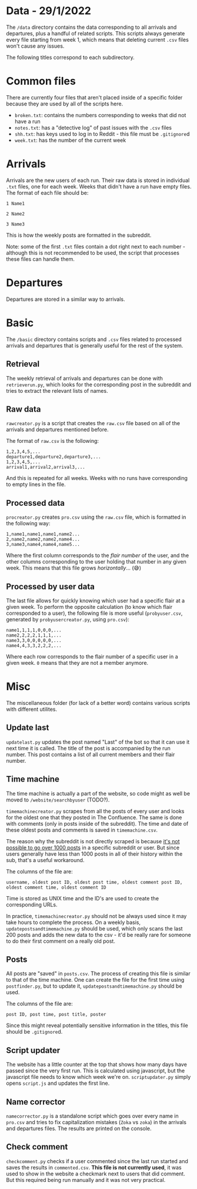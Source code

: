 # Data - 29/1/2022

The `/data` directory contains the data corresponding to all arrivals and departures, plus a handful of related scripts.
This scripts always generate every file starting from week 1, which means that deleting current `.csv` files won't cause any issues.

The following titles correspond to each subdirectory.

# Common files

There are currently four files that aren't placed inside of a specific folder because they are used by all of the scripts here.

- `broken.txt`: contains the numbers corresponding to weeks that did not have a run
- `notes.txt`: has a "detective log" of past issues with the `.csv` files
- `shh.txt`: has keys used to log in to Reddit - this file must be `.gitignore`d
- `week.txt`: has the number of the current week

# Arrivals

Arrivals are the new users of each run. Their raw data is stored in individual `.txt` files, one for each week. Weeks that didn't have a run have empty files. The format of each file should be:

```
1 Name1

2 Name2

3 Name3
```

This is how the weekly posts are formatted in the subreddit.

Note: some of the first `.txt` files contain a dot right next to each number - although this is not recommended to be used, the script that processes these files can handle them.

# Departures

Departures are stored in a similar way to arrivals.

# Basic

The `/basic` directory contains scripts and `.csv` files related to processed arrivals and departures that is generally useful for the rest of the system.

## Retrieval

The weekly retrieval of arrivals and departures can be done with `retrieverun.py`, which looks for the corresponding post in the subreddit and tries to extract the relevant lists of names.

## Raw data

`rawcreator.py` is a script that creates the `raw.csv` file based on all of the arrivals and departures mentioned before.

The format of `raw.csv` is the following:

```
1,2,3,4,5,...
departure1,departure2,departure3,...
1,2,3,4,5,...
arrival1,arrival2,arrival3,...
```

And this is repeated for all weeks. Weeks with no runs have corresponding to empty lines in the file.

## Processed data

`procreator.py` creates `pro.csv` using the `raw.csv` file, which is formatted in the following way:

```
1,name1,name1,name1,name2...
2,name2,name2,name2,name4...
3,name3,name4,name4,name5...
```

Where the first column corresponds to the *flair number* of the user, and the other columns corresponding to the user holding that number in any given week. This means that this file grows *horizontally*... (😅)

## Processed by user data

The last file allows for quickly knowing which user had a specific flair at a given week. To perform the opposite calculation (to know which flair corresponded to a user), the following file is more useful (`probyuser.csv`, generated by `probyusercreator.py`, using `pro.csv`):

```
name1,1,1,1,0,0,0,...
name2,2,2,2,1,1,1,...
name3,3,0,0,0,0,0,...
name4,4,3,3,2,2,2,...
```

Where each row corresponds to the flair number of a specific user in a given week. `0` means that they are not a member anymore.

# Misc

The miscellaneous folder (for lack of a better word) contains various scripts with different utilites.

## Update last

`updatelast.py` updates the post named "Last" of the bot so that it can use it next time it is called. The title of the post is accompanied by the run number. This post contains a list of all current members and their flair number.

## Time machine

The time machine is actually a part of the website, so code might as well be moved to `/website/searchbyuser` (TODO?).

`timemachinecreator.py` scrapes from all the posts of every user and looks for the oldest one that they posted in The Confluence. The same is done with comments (only in posts inside of the subreddit). The time and date of these oldest posts and comments is saved in `timemachine.csv`.

The reason why the subreddit is not directly scraped is because [it's not possible to go over 1000 posts](https://praw.readthedocs.io/en/latest/code_overview/other/listinggenerator.html?highlight=1000) in a specific subreddit or user. But since users generally have less than 1000 posts in all of their history within the sub, that's a useful workaround.

The columns of the file are:

```
username, oldest post ID, oldest post time, oldest comment post ID, oldest comment time, oldest comment ID
```

Time is stored as UNIX time and the ID's are used to create the corresponding URLs.

In practice, `timemachinecreator.py` should not be always used
since it may take hours to complete the process. On a weekly basis, `updatepostsandtimemachine.py` should be used, which only scans the last 200 posts and adds the new data to the csv - it'd be really rare for someone to do their first comment on a really old post.

## Posts

All posts are "saved" in `posts.csv`. The process of creating this file is similar to that of the time machine. One can create the file for the first time using `postfinder.py`, but to update it, `updatepostsandtimemachine.py` should be used.

The columns of the file are:

```
post ID, post time, post title, poster
```

Since this might reveal potentially sensitive information in the titles, this file should be `.gitignore`d.

## Script updater

The website has a little counter at the top that shows how many days have passed since the very first run. This is calculated using javascript, but the javascript file needs to know which week we're on. `scriptupdater.py` simply opens `script.js` and updates the first line.

## Name corrector

`namecorrector.py` is a standalone script which goes over every name in `pro.csv` and tries to fix capitalization mistakes (`Zoka` vs `zoka`) in the arrivals and departures files. The results are printed on the console.

## Check comment

`checkcomment.py` checks if a user commented since the last run started and saves the results in `commented.csv`. **This file is not currently used**, it was used to show in the website a checkmark next to users that did comment. But this required being run manually and it was not very practical.
